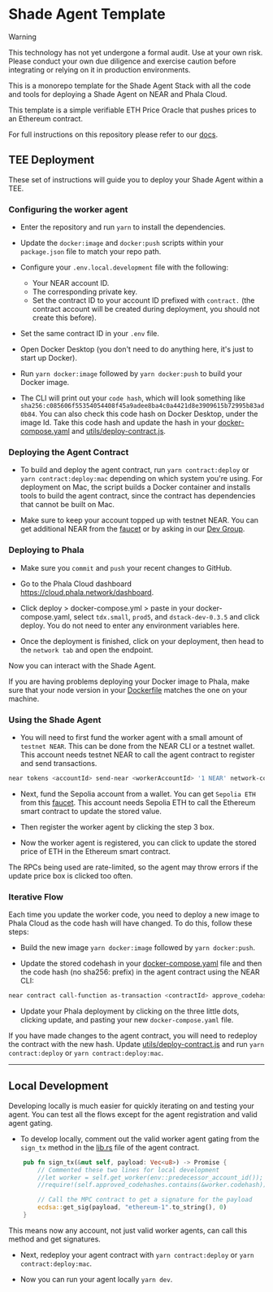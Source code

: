 # Shade Agent Template

> [!WARNING]  
> This technology has not yet undergone a formal audit. Use at your own risk. Please conduct your own due diligence and exercise caution before integrating or relying on it in production environments.

This is a monorepo template for the Shade Agent Stack with all the code and tools for deploying a Shade Agent on NEAR and Phala Cloud.

This template is a simple verifiable ETH Price Oracle that pushes prices to an Ethereum contract. 

For full instructions on this repository please refer to our [docs](http://docs.near.org/shade-agents/deploying).

## TEE Deployment

These set of instructions will guide you to deploy your Shade Agent within a TEE.

### Configuring the worker agent 

- Enter the repository and run `yarn` to install the dependencies.

- Update the `docker:image` and `docker:push` scripts within your `package.json` file to match your repo path.

- Configure your `.env.local.development` file with the following:
  - Your NEAR account ID.
  - The corresponding private key.
  - Set the contract ID to your account ID prefixed with `contract.` (the contract account will be created during deployment, you should not create this before).

- Set the same contract ID in your `.env` file.

- Open Docker Desktop (you don't need to do anything here, it's just to start up Docker).

- Run `yarn docker:image` followed by `yarn docker:push` to build your Docker image.

- The CLI will print out your `code hash`, which will look something like `sha256:c085606f55354054408f45a9adee8ba4c0a4421d8e3909615b72995b83ad0b84`. You can also check this code hash on Docker Desktop, under the image Id. Take this code hash and update the hash in your [docker-compose.yaml](https://github.com/PiVortex/shade-agent-template/blob/main/docker-compose.yaml#L4) and [utils/deploy-contract.js](https://github.com/PiVortex/shade-agent-template/blob/main/utils/deploy-contract.js#L9).

### Deploying the Agent Contract 

- To build and deploy the agent contract, run `yarn contract:deploy` or `yarn contract:deploy:mac` depending on which system you're using. For deployment on Mac, the script builds a Docker container and installs tools to build the agent contract, since the contract has dependencies that cannot be built on Mac.

- Make sure to keep your account topped up with testnet NEAR. You can get additional NEAR from the [faucet](https://near-faucet.io/) or by asking in our [Dev Group](https://t.me/shadeagents).

### Deploying to Phala

- Make sure you `commit` and `push` your recent changes to GitHub.

- Go to the Phala Cloud dashboard https://cloud.phala.network/dashboard.

- Click deploy > docker-compose.yml > paste in your docker-compose.yaml, select `tdx.small`, `prod5`, and `dstack-dev-0.3.5` and click deploy. You do not need to enter any environment variables here.

- Once the deployment is finished, click on your deployment, then head to the `network tab` and open the endpoint.

Now you can interact with the Shade Agent. 

If you are having problems deploying your Docker image to Phala, make sure that your node version in your [Dockerfile](https://github.com/PiVortex/shade-agent-template/blob/main/Dockerfile#L3) matches the one on your machine.

### Using the Shade Agent

- You will need to first fund the worker agent with a small amount of `testnet NEAR`. This can be done from the NEAR CLI or a testnet wallet. This account needs testnet NEAR to call the agent contract to register and send transactions.

```bash
near tokens <accountId> send-near <workerAccountId> '1 NEAR' network-config testnet
```

- Next, fund the Sepolia account from a wallet. You can get `Sepolia ETH` from this [faucet](https://cloud.google.com/application/web3/faucet/ethereum/sepolia). This account needs Sepolia ETH to call the Ethereum smart contract to update the stored value.

- Then register the worker agent by clicking the step 3 box.

- Now the worker agent is registered, you can click to update the stored price of ETH in the Ethereum smart contract.

The RPCs being used are rate-limited, so the agent may throw errors if the update price box is clicked too often.

### Iterative Flow 

Each time you update the worker code, you need to deploy a new image to Phala Cloud as the code hash will have changed. To do this, follow these steps:

- Build the new image `yarn docker:image` followed by `yarn docker:push`.

- Update the stored codehash in your [docker-compose.yaml](https://github.com/PiVortex/shade-agent-template/blob/main/docker-compose.yaml#L4) file and then the code hash (no sha256: prefix) in the agent contract using the NEAR CLI: 

```bash
near contract call-function as-transaction <contractId> approve_codehash json-args '{"codehash": "<yourNewCodeHash>"}' prepaid-gas '100.0 Tgas' attached-deposit '0 NEAR' sign-as <accountId> network-config testnet 
```

- Update your Phala deployment by clicking on the three little dots, clicking update, and pasting your new `docker-compose.yaml` file.

If you have made changes to the agent contract, you will need to redeploy the contract with the new hash. Update [utils/deploy-contract.js](https://github.com/PiVortex/shade-agent-template/blob/main/utils/deploy-contract.js#L9) and run `yarn contract:deploy` or `yarn contract:deploy:mac`.

---

## Local Development 

Developing locally is much easier for quickly iterating on and testing your agent. You can test all the flows except for the agent registration and valid agent gating.

- To develop locally, comment out the valid worker agent gating from the `sign_tx` method in the [lib.rs](https://github.com/PiVortex/shade-agent-template/blob/main/contract/src/lib.rs#L70C1-L71C71) file of the agent contract.

```rust
    pub fn sign_tx(&mut self, payload: Vec<u8>) -> Promise {
        // Commented these two lines for local development
        //let worker = self.get_worker(env::predecessor_account_id());
        //require!(self.approved_codehashes.contains(&worker.codehash));

        // Call the MPC contract to get a signature for the payload
        ecdsa::get_sig(payload, "ethereum-1".to_string(), 0)
    }
```

This means now any account, not just valid worker agents, can call this method and get signatures.

- Next, redeploy your agent contract with `yarn contract:deploy` or `yarn contract:deploy:mac`.

- Now you can run your agent locally `yarn dev`.
